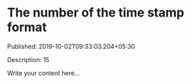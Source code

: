 # The number of the time stamp format

Published: 2019-10-02T09:33:03.204+05:30

Description: 15

Write your content here...